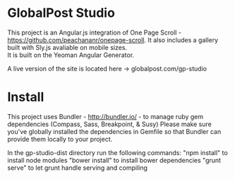 GlobalPost Studio
==============
This project is an Angular.js integration of One Page Scroll - https://github.com/peachananr/onepage-scroll. 
It also includes a gallery built with Sly.js avaliable on mobile sizes.  
It is built on the Yeoman Angular Generator.

A live version of the site is located here -> globalpost.com/gp-studio

Install
==============

This project uses Bundler - http://bundler.io/ - to manage ruby gem dependencies (Compass, Sass, Breakpoint, & Susy)
Please make sure you've globally installed the dependencies in Gemfile so that Bundler can provide them locally to your project. 

In the gp-studio-dist directory run the following commands:
"npm install" to install node modules
"bower install" to install bower dependencies 
"grunt serve" to let grunt handle serving and compiling


